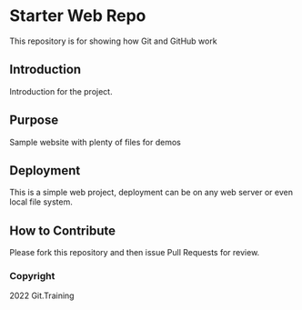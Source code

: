 
# Starter Web Repo

This repository is for showing how Git and GitHub work

## Introduction

Introduction for the project.

## Purpose

Sample website with plenty of files for demos

## Deployment

This is a simple web project, deployment can be on any web server or even local file system.

## How to Contribute

Please fork this repository and then issue Pull Requests for review.

### Copyright

2022 Git.Training